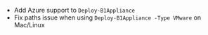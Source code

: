- Add Azure support to `Deploy-B1Appliance`
- Fix paths issue when using `Deploy-B1Appliance -Type VMware` on Mac/Linux